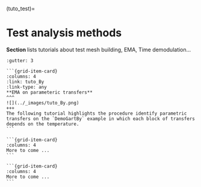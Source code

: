 ```{include} ../header.md
```
(tuto_test)=
# Test analysis methods

**Section [](tuto_test)** lists tutorials about test mesh building, EMA, Time demodulation...

````{grid}
:gutter: 3

```{grid-item-card} 
:columns: 4
:link: tuto_By
:link-type: any
**EMA on parameteric transfers**
^^^
![](../_images/tuto_By.png)
+++
The following tutorial highlights the procedure identify parametric transfers on the `DemoGartBy` example in which each block of transfers depends on the temperature.
```

```{grid-item-card}
:columns: 4
More to come ...
```

```{grid-item-card}
:columns: 4
More to come ...
```

````
